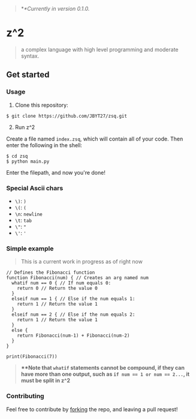 > **\**Currently in version 0.1.0.**

# z^2
> a complex language with high level programming and moderate syntax. 

## Get started
### Usage
1. Clone this repository: 
```
$ git clone https://github.com/JBYT27/zsq.git
```

2. Run z^2

Create a file named `index.zsq`, which will contain all of your code. Then enter the following in the shell:
```
$ cd zsq
$ python main.py
```
Enter the filepath, and now you're done!

### Special Ascii chars
* `\)`: `)`
* `\(`: `(`
* `\n`: `newline`
* `\t`: `tab`
* `\"`: `"`
* `\'`: `'`

### Simple example
> This is a current work in progress as of right now

```
// Defines the Fibonacci function
function Fibonacci(num) { // Creates an arg named num
  whatif num == 0 { // If num equals 0:
    return 0 // Return the value 0
  }
  elseif num == 1 { // Else if the num equals 1:
    return 1 // Return the value 1
  } 
  elseif num == 2 { // Else if the num equals 2:
    return 1 // Return the value 1
  }
  else {
    return Fibonacci(num-1) + Fibonacci(num-2)
  }
}

print(Fibonacci(7))
```

> **\*\*Note that `whatif` statements cannot be compound, if they can have more than one output, such as `if num == 1 or num == 2...`, it must be split in z^2** 

### Contributing
Feel free to contribute by [forking](https://github.com/JBYT27/zsq/network/members) the repo, and leaving a pull request!
